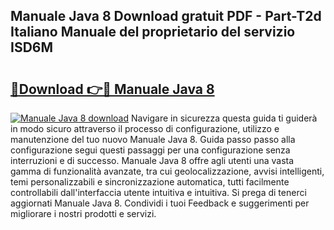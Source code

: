 ## Manuale Java 8 Download gratuit PDF - Part-T2d Italiano Manuale del proprietario del servizio ISD6M

# <h2><a href="http://dfder8.blite.top/?on=Manuale+Java+8">🔗Download 👉🔴 Manuale Java 8</a></h2>

[![Manuale Java 8 download](https://i.imgur.com/lujVjoI.png)](http://dfder8.blite.top/?on=Manuale+Java+8)
Navigare in sicurezza questa guida ti guiderà in modo sicuro attraverso il processo di configurazione, utilizzo e manutenzione del tuo nuovo Manuale Java 8. Guida passo passo alla configurazione segui questi passaggi per una configurazione senza interruzioni e di successo. Manuale Java 8 offre agli utenti una vasta gamma di funzionalità avanzate, tra cui geolocalizzazione, avvisi intelligenti, temi personalizzabili e sincronizzazione automatica, tutti facilmente controllabili dall'interfaccia utente intuitiva e intuitiva. Si prega di tenerci aggiornati Manuale Java 8. Condividi i tuoi Feedback e suggerimenti per migliorare i nostri prodotti e servizi.
